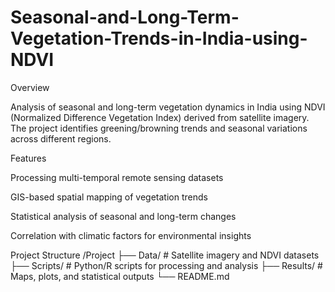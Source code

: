 # Seasonal-and-Long-Term-Vegetation-Trends-in-India-using-NDVI
Overview

Analysis of seasonal and long-term vegetation dynamics in India using NDVI (Normalized Difference Vegetation Index) derived from satellite imagery. The project identifies greening/browning trends and seasonal variations across different regions.

Features

Processing multi-temporal remote sensing datasets

GIS-based spatial mapping of vegetation trends

Statistical analysis of seasonal and long-term changes

Correlation with climatic factors for environmental insights

Project Structure
/Project
├── Data/                  # Satellite imagery and NDVI datasets
├── Scripts/               # Python/R scripts for processing and analysis
├── Results/               # Maps, plots, and statistical outputs
└── README.md
